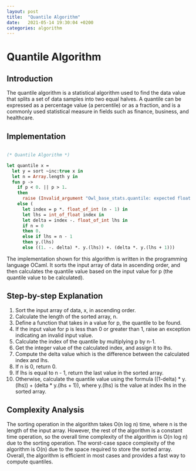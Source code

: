 ```yaml
---
layout: post
title:  "Quantile Algorithm"
date:   2021-05-14 19:30:04 +0200
categories: algorithm
---
```


# Quantile Algorithm

## Introduction
The quantile algorithm is a statistical algorithm used to find the data value that splits a set of data samples into two equal halves. A quantile can be expressed as a percentage value (a percentile) or as a fraction, and is a commonly used statistical measure in fields such as finance, business, and healthcare.

## Implementation

```ocaml

(* Quantile Algorithm *)

let quantile x =
  let y = sort ~inc:true x in
  let n = Array.length y in
  fun p ->
    if p < 0. || p > 1.
    then
      raise (Invalid_argument "Owl_base_stats.quantile: expected float between 0 and 1")
    else (
      let index = p *. float_of_int (n - 1) in
      let lhs = int_of_float index in
      let delta = index -. float_of_int lhs in
      if n = 0
      then 0.
      else if lhs = n - 1
      then y.(lhs)
      else ((1. -. delta) *. y.(lhs)) +. (delta *. y.(lhs + 1)))

```

The implementation shown for this algorithm is written in the programming language OCaml. It sorts the input array of data in ascending order, and then calculates the quantile value based on the input value for p (the quantile value to be calculated). 

## Step-by-step Explanation
1. Sort the input array of data, x, in ascending order.
2. Calculate the length of the sorted array, n.
3. Define a function that takes in a value for p, the quantile to be found.
4. If the input value for p is less than 0 or greater than 1, raise an exception indicating an invalid input value.
5. Calculate the index of the quantile by multiplying p by n-1.
6. Get the integer value of the calculated index, and assign it to lhs.
7. Compute the delta value which is the difference between the calculated index and lhs.
8. If n is 0, return 0.
9. If lhs is equal to n - 1, return the last value in the sorted array.
10. Otherwise, calculate the quantile value using the formula ((1-delta) * y.(lhs)) + (delta * y.(lhs + 1)), where y.(lhs) is the value at index lhs in the sorted array.

## Complexity Analysis
The sorting operation in the algorithm takes O(n log n) time, where n is the length of the input array. However, the rest of the algorithm is a constant time operation, so the overall time complexity of the algorithm is O(n log n) due to the sorting operation. The worst-case space complexity of the algorithm is O(n) due to the space required to store the sorted array. Overall, the algorithm is efficient in most cases and provides a fast way to compute quantiles.